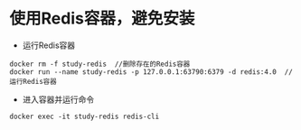 # 使用Redis容器，避免安装
- 运行Redis容器
```
docker rm -f study-redis  //删除存在的Redis容器
docker run --name study-redis -p 127.0.0.1:63790:6379 -d redis:4.0  //运行Redis容器
```
- 进入容器并运行命令
```
docker exec -it study-redis redis-cli
```